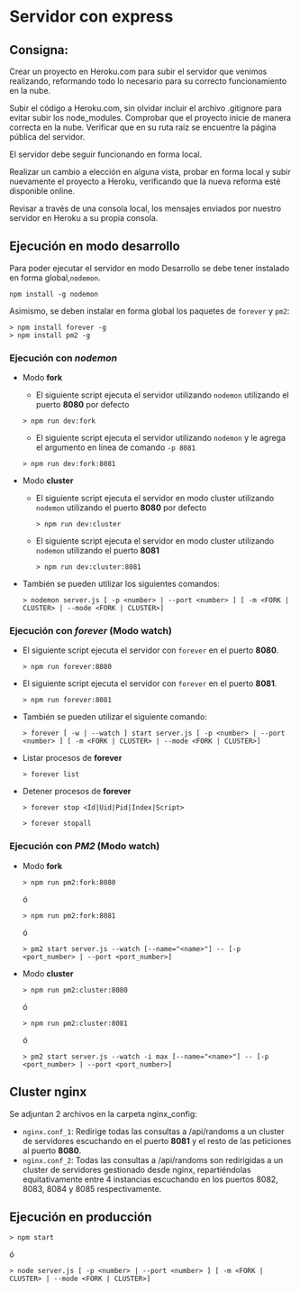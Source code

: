 # Servidor con express

## Consigna:

Crear un proyecto en Heroku.com para subir el servidor que venimos realizando, reformando todo lo necesario para su correcto funcionamiento en la nube.  

Subir el código a Heroku.com, sin olvidar incluir el archivo .gitignore para evitar subir los node_modules. Comprobar que el proyecto inicie de manera correcta en la nube. Verificar que en su ruta raíz se encuentre la página pública del servidor.  

El servidor debe seguir funcionando en forma local.  

Realizar un cambio a elección en alguna vista, probar en forma local y subir nuevamente el proyecto a Heroku, verificando que la nueva reforma esté disponible online.  

Revisar a través de una consola local, los mensajes enviados por nuestro servidor en Heroku a su propia consola.

## Ejecución en modo desarrollo

Para poder ejecutar el servidor en modo Desarrollo se debe tener instalado en forma global,``nodemon``.  
```console
npm install -g nodemon
```

Asimismo, se deben instalar en forma global los paquetes de ``forever`` y ``pm2``:
```condole
> npm install forever -g
> npm install pm2 -g
```

### Ejecución con _nodemon_

- Modo __fork__

    - El siguiente script ejecuta el servidor utilizando ``nodemon`` utilizando el puerto __8080__ por defecto 
    ```console
    > npm run dev:fork 
    ```
    - El siguiente script ejecuta el servidor utilizando ``nodemon`` y le agrega el argumento en linea de comando ``-p 8081``

    ```console
    > npm run dev:fork:8081 
    ```

- Modo __cluster__

  - El siguiente script ejecuta el servidor en modo cluster utilizando ``nodemon`` utilizando el puerto __8080__ por defecto
    ```console
    > npm run dev:cluster
    ```

  - El siguiente script ejecuta el servidor en modo cluster utilizando ``nodemon`` utilizando el puerto __8081__
    ```console
    > npm run dev:cluster:8081
    ```

- También se pueden utilizar los siguientes comandos:

    ```console
    > nodemon server.js [ -p <number> | --port <number> ] [ -m <FORK | CLUSTER> | --mode <FORK | CLUSTER>]
    ```

### Ejecución con _forever_ (Modo watch)

- El siguiente script ejecuta el servidor con ``forever`` en el puerto __8080__.
    ```console
    > npm run forever:8080
    ```

- El siguiente script ejecuta el servidor con ``forever`` en el puerto __8081__.
    ```console
    > npm run forever:8081
    ```
- También se pueden utilizar el siguiente comando:
    ```console
    > forever [ -w | --watch ] start server.js [ -p <number> | --port <number> ] [ -m <FORK | CLUSTER> | --mode <FORK | CLUSTER>]
    ```
- Listar procesos de __forever__
    ```console
    > forever list
    ```
- Detener procesos de __forever__
    ```console
    > forever stop <Id|Uid|Pid|Index|Script>
    ```

    ```console
    > forever stopall
    ```

### Ejecución con _PM2_ (Modo watch)

- Modo __fork__

  ```console
  > npm run pm2:fork:8080
  ```
  
  ó
  
  ```console
  > npm run pm2:fork:8081
  ```

  ó

  ```console
  > pm2 start server.js --watch [--name="<name>"] -- [-p <port_number> | --port <port_number>]
  ```

- Modo __cluster__

  ```console
  > npm run pm2:cluster:8080
  ```

  ó

  ```console
  > npm run pm2:cluster:8081
  ```

  ó

  ```console
  > pm2 start server.js --watch -i max [--name="<name>"] -- [-p <port_number> | --port <port_number>]
  ```


## Cluster nginx

Se adjuntan 2 archivos en la carpeta nginx_config:

- ``nginx.conf_1``: Redirige todas las consultas a /api/randoms a un cluster de servidores escuchando en el puerto __8081__ y el resto de las peticiones al puerto __8080__.
- ``nginx.conf_2``: Todas las consultas a /api/randoms son redirigidas a un cluster de servidores gestionado desde nginx, repartiéndolas equitativamente entre 4 instancias escuchando en los puertos 8082, 8083, 8084 y 8085 respectivamente.

## Ejecución en producción

```console
> npm start
```
ó

```console
> node server.js [ -p <number> | --port <number> ] [ -m <FORK | CLUSTER> | --mode <FORK | CLUSTER>]
```
